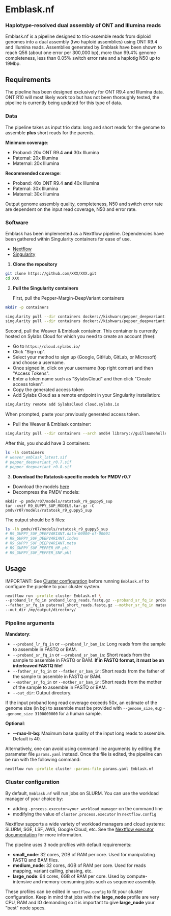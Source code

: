 # Emblask.nf #

### Haplotype-resolved dual assembly of ONT and Illumina reads ###

Emblask.nf is a pipeline designed to trio-assemble reads from diploid genomes into a dual assembly (two haploid assemblies) using ONT R9.4 and Illumina reads. Assemblies generated by Emblask have been shown to reach Q56 (about one error per 300,000 bp), more than 99.4% genome completeness, less than 0.05% switch error rate and a haplotig N50 up to 19Mbp.

## Requirements ##

The pipeline has been designed exclusively for ONT R9.4 and Illumina data. ONT R10 will most likely work too but has not been thoroughly tested, the pipeline is currently being updated for this type of data.

### Data ###

The pipeline takes as input trio data: long and short reads for the genome to assemble **plus** short reads for the parents.

**Minimum coverage**:
* Proband: 20x ONT R9.4 **and** 30x Illumina
* Paternal: 20x Illumina
* Maternal: 20x Illumina

**Recommended coverage**:
* Proband: 40x ONT R9.4 **and** 40x Illumina
* Paternal: 30x Illumina
* Maternal: 30x Illumina

Output genome assembly quality, completeness, N50 and switch error rate are dependent on the input read coverage, N50 and error rate.

### Software ###

Emblask has been implemented as a Nextflow pipeline. Dependencies have been gathered within Singularity containers for ease of use.

* [Nextflow](https://www.nextflow.io/)
* [Singularity](https://apptainer.org/)

1. **Clone the repository**
  ```bash
  git clone https://github.com/XXX/XXX.git
  cd XXX
  ```

2. **Pull the Singularity containers**

   First, pull the Pepper-Margin-DeepVariant containers
  ```bash
  mkdir -p containers

  singularity pull --dir containers docker://kishwars/pepper_deepvariant:r0.8
  singularity pull --dir containers docker://kishwars/pepper_deepvariant:r0.7
  ```

  Second, pull the Weaver & Emblask container. This container is currently hosted on Sylabs Cloud for which you need to create an account (free):
  - Go to `https://cloud.sylabs.io/`
  - Click "Sign up".
  - Select your method to sign up (Google, GitHub, GitLab, or Microsoft) and choose a username.
  - Once signed in, click on your username (top right corner) and then "Access Tokens".
  - Enter a token name such as "SylabsCloud" and then click "Create access token".
  - Copy the generated access token
  - Add Sylabs Cloud as a remote endpoint in your Singularity installation:
  ```bash
  singularity remote add SylabsCloud cloud.sylabs.io
  ```
  When prompted, paste your previously generated access token.
  - Pull the Weaver & Emblask container:
  ```bash
  singularity pull --dir containers --arch amd64 library://guillaumeholley/weaver_emblask/weaver_emblask:latest
  ```

  After this, you should have 3 containers:
  ```bash
  ls -lh containers
  # weaver_emblask_latest.sif
  # pepper_deepvariant_r0.7.sif
  # pepper_deepvariant_r0.8.sif
  ```

3. **Download the Ratatosk-specific models for PMDV r0.7**

- Download the models [here](https://drive.google.com/file/d/1AbkKIGY19xbnvVI6PUF_R4YhVOLeXiZw/view?usp=sharing)
- Decompress the PMDV models:
```
mkdir -p pmdv/r07/models/ratatosk_r9_guppy5_sup
tar -xvzf R9_GUPPY_SUP_MODELS.tar.gz -C pmdv/r07/models/ratatosk_r9_guppy5_sup
```

The output should be 5 files:
```bash
ls -lh pmdv/r07/models/ratatosk_r9_guppy5_sup
# R9_GUPPY_SUP_DEEPVARIANT.data-00000-of-00001
# R9_GUPPY_SUP_DEEPVARIANT.index
# R9_GUPPY_SUP_DEEPVARIANT.meta
# R9_GUPPY_SUP_PEPPER_HP.pkl
# R9_GUPPY_SUP_PEPPER_SNP.pkl
```

## Usage ##

IMPORTANT: See [Cluster configuration](#cluster-configuration) before running `Emblask.nf` to configure the pipeline to your cluster system.

```bash
nextflow run -profile cluster Emblask.nf \
--proband_lr_fq_in proband_long_reads.fastq.gz --proband_sr_fq_in proband_short_reads.fastq.gz \
--father_sr_fq_in paternal_short_reads.fastq.gz --mother_sr_fq_in maternal_short_reads.fastq.gz \
--out_dir /my/output/directory/
```

### Pipeline arguments

**Mandatory**:
- `--proband_lr_fq_in` or `--proband_lr_bam_in`: Long reads from the sample to assemble in FASTQ or BAM.
- `--proband_sr_fq_in` or `--proband_sr_bam_in`: Short reads from the sample to assemble in FASTQ or BAM. **If in FASTQ format, it must be an interleaved FASTQ file!**
- `--father_sr_fq_in` or `--father_sr_bam_in`: Short reads from the father of the sample to assemble in FASTQ or BAM.
- `--mother_sr_fq_in` or `--mother_sr_bam_in`: Short reads from the mother of the sample to assemble in FASTQ or BAM.
- `--out_dir`: Output directory.

If the input proband long read coverage exceeds 50x, an estimate of the genome size (in bp) to assemble must be provided with `--genome_size`, e.g `--genome_size 3100000000` for a human sample.

**Optional**:
- **--max-lr-bq**: Maximum base quality of the input long reads to assemble. Default is 40.

Alternatively, one can avoid using command line arguments by editing the parameter file `params.yaml` instead. Once the file is edited, the pipeline can be run with the following command:
```bash
nextflow run -profile cluster -params-file params.yaml Emblask.nf
```

### Cluster configuration

By default, `Emblask.nf` will run jobs on SLURM. You can use the workload manager of your choice by:
- adding `-process.executor=your_workload_manager` on the command line
- modifying the value of `cluster.process.executor` in `nextflow.config`

Nextflow supports a wide variety of workload managers and cloud systems: SLURM, SGE, LSF, AWS, Google Cloud, etc. See the [Nextflow executor documentation](https://www.nextflow.io/docs/latest/executor.html) for more information.

The pipeline uses 3 node profiles with default requirements:
- **small_node**: 32 cores, 2GB of RAM per core. Used for manipulating FASTQ and BAM files.
- **medium_node**: 32 cores, 4GB of RAM per core. Used for reads mapping, variant calling, phasing, etc.
- **large_node**: 64 cores, 6GB of RAM per core. Used by compute-intensive and memory-consuming jobs such as sequence assembly.

These profiles can be edited in `nextflow.config` to fit your cluster configuration. Keep in mind that jobs with the **large_node** profile are very CPU, RAM and IO demanding so it is important to give **large_node** your "best" node specs.

